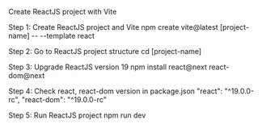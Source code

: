 Create ReactJS project with Vite

Step 1: Create ReactJS project and Vite
npm create vite@latest [project-name] -- --template react

Step 2: Go to ReactJS project structure
cd [project-name]

Step 3: Upgrade ReactJS version 19
npm install react@next react-dom@next

Step 4: Check react, react-dom version in package.json
"react": "^19.0.0-rc",
"react-dom": "^19.0.0-rc"

Step 5: Run ReactJS project
npm run dev
